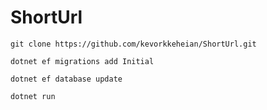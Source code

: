 # ShortUrl

```
git clone https://github.com/kevorkkeheian/ShortUrl.git
```
```
dotnet ef migrations add Initial
```
```
dotnet ef database update
```
```
dotnet run
```

